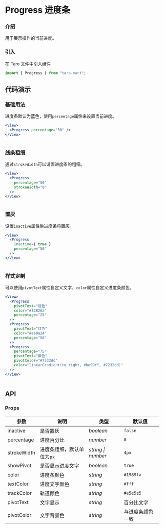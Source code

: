# Progress 进度条

### 介绍

用于展示操作的当前进度。

### 引入

在 Taro 文件中引入组件

```js
import { Progress } from "taro-vant"; 
```

## 代码演示

### 基础用法

进度条默认为蓝色，使用`percentage`属性来设置当前进度。

```jsx
<View>
  <Progress percentage="50" />
</View>
 
```

### 线条粗细

通过`strokeWidth`可以设置进度条的粗细。

```jsx
<View>
  <Progress
    percentage="50"
    strokeWidth="8"
  />
</View>
 
```

### 置灰

设置`inactive`属性后进度条将置灰。

```jsx
<View>
  <Progress
    inactive={ true }
    percentage="50"
  />
</View>
 
```

### 样式定制

可以使用`pivotText`属性自定义文字，`color`属性自定义进度条颜色。

```jsx
<View>
  <Progress
    pivotText="橙色"
    color="#f2826a"
    percentage="25"
  />
  <Progress
    pivotText="红色"
    color="#ee0a24"
    percentage="50"
  />
  <Progress
    percentage="75"
    pivotText="紫色"
    pivotColor="#7232dd"
    color="linearGradient(to right, #be99ff, #7232dd)"
  />
</View>
 
```

## API

### Props

|  参数  | 说明 | 类型 | 默认值 |
| --- | --- | --- | --- |
|  inactive  | 是否置灰 | _boolean_ | `false` |
|  percentage  | 进度百分比 | _number_ | `0` |
|  strokeWidth  | 进度条粗细，默认单位为`px` | _string \| number_ | `4px` |
|  showPivot  | 是否显示进度文字 | _boolean_ | `true` |
|  color  | 进度条颜色 | _string_ | `#1989fa` |
|  textColor  | 进度文字颜色 | _string_ | `#fff` |
|  trackColor  | 轨道颜色 | _string_ | `#e5e5e5` |
|  pivotText  | 文字显示 | _string_ | 百分比文字 |
|  pivotColor  | 文字背景色 | _string_ | 与进度条颜色一致 |